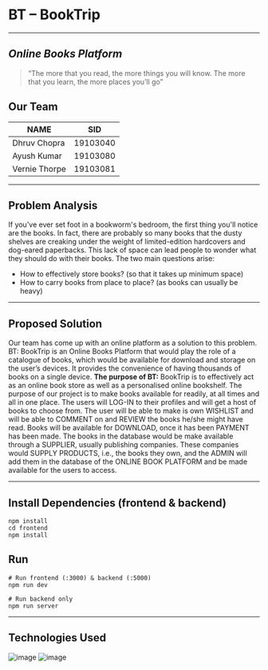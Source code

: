 # BT – BookTrip
___
## _Online Books Platform_
>“The more that you read, the more things you will know. The more that you learn, the more places you’ll go”

## Our Team
| NAME | SID |
| ------ | ------ |
| Dhruv Chopra | 19103040 |
| Ayush Kumar | 19103080 |
| Vernie Thorpe | 19103081 |
___
## Problem Analysis
If you've ever set foot in a bookworm's bedroom, the first thing you'll notice are the books. In fact, there are probably so many books that the dusty shelves are creaking under the weight of limited-edition hardcovers and dog-eared paperbacks. This lack of space can lead people to wonder what they should do with their books.
The two main questions arise:
- How to effectively store books? (so that it takes up minimum space)
- How to carry books from place to place? (as books can usually be heavy)
___
## Proposed Solution
Our team has come up with an online platform as a solution to this problem. BT: BookTrip is an Online Books Platform that would play the role of a catalogue of books, which would be available for download and storage on the user’s devices. It provides the convenience of having thousands of books on a single device.
**The purpose of BT:** BookTrip is to effectively act as an online book store as well as a personalised online bookshelf. The purpose of our project is to make books available for readily, at all times and all in one place. The users will LOG-IN to their profiles and will get a host of books to choose from. The user will be able to make is own WISHLIST and will be able to COMMENT on and REVIEW the books he/she might have read. Books will be available for DOWNLOAD, once it has been PAYMENT has been made. 
The books in the database would be make available through a SUPPLIER, usually publishing companies. These companies would SUPPLY PRODUCTS, i.e., the books they own, and the ADMIN will add them in the database of the ONLINE BOOK PLATFORM and be made available for the users to access.
___
## Install Dependencies (frontend & backend)

```
npm install
cd frontend
npm install
```

## Run

```
# Run frontend (:3000) & backend (:5000)
npm run dev

# Run backend only
npm run server
```
___
## Technologies Used
![image](https://user-images.githubusercontent.com/66066305/116609010-7bd60200-a951-11eb-9d2f-f7f19bdeca50.png)
![image](https://camo.githubusercontent.com/5e635dd7959128b0c0d3e1df851184620704a3d887479ca6ee48f519540f0771/68747470733a2f2f696d672e69636f6e73382e636f6d2f706c6173746963696e652f34382f3030303030302f72656163742e706e67)
